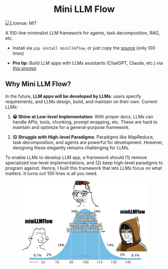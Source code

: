 <h1 align="center">Mini LLM Flow</h1>

![License: MIT](https://img.shields.io/badge/License-MIT-yellow.svg)

A 100-line minimalist LLM framework for agents, task decomposition, RAG, etc.

- Install via  ```pip install minillmflow```, or just copy the [source](minillmflow/__init__.py) (only 100 lines)

- **Pro tip:** Build LLM apps with LLMs assistants (ChatGPT, Claude, etc.) via [this prompt](docs/prompt)

## Why Mini LLM Flow?

In the future, **LLM apps will be developed by LLMs**: users specify requirements, and LLMs design, build, and maintain on their own. Current LLMs:

1. **😀 Shine at Low-level Implementation**: 
With proper docs, LLMs can handle APIs, tools, chunking, prompt wrapping, etc. 
These are hard to maintain and optimize for a general-purpose framework.

2. **☹️ Struggle with High-level Paradigms**:
Paradigms like MapReduce, task decomposition, and agents are powerful for development.
However, designing these elegantly remains challenging for LLMs.

To enable LLMs to develop LLM app, a framework should
(1) remove specialized low-level implementations, and
(2) keep high-level paradigms to program against.
Hence, I built this framework that lets LLMs focus on what matters. It turns out 100 lines is all you need.


<div align="center">
  <img src="./docs/minillmflow.jpg" width="400"/>
</div>

